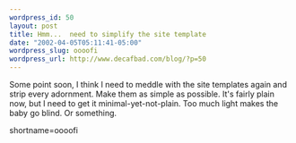 ```yaml
--- 
wordpress_id: 50
layout: post
title: Hmm...  need to simplify the site template
date: "2002-04-05T05:11:41-05:00"
wordpress_slug: oooofi
wordpress_url: http://www.decafbad.com/blog/?p=50
---
```

<p>Some point soon, I think I need to meddle with the site templates again and strip every adornment.  Make them as simple as possible.  It's fairly plain now, but I need to get it minimal-yet-not-plain.  Too much light makes the baby go blind.  Or something.</p>
<!--more-->
shortname=oooofi
